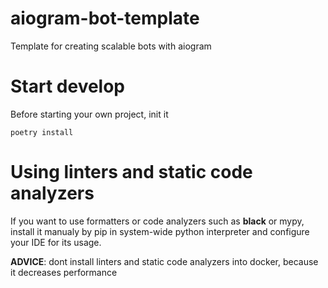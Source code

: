 # aiogram-bot-template

Template for creating scalable bots with aiogram

# Start develop

Before starting your own project, init it

```shell
poetry install
```

# Using linters and static code analyzers

If you want to use formatters or code analyzers such as **black** or mypy, install it manualy by pip in system-wide
python interpreter and configure your IDE for its usage.

**ADVICE**: dont install linters and static code analyzers into docker, because it decreases performance